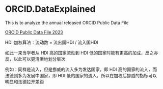 # ORCID.DataExplained

This is to analyze the annual released ORCID Public Data File

[ORCID Public Data File 2023](https://orcid.figshare.com/articles/dataset/ORCID_Public_Data_File_2023/24204912)

HDI 加权算法：流动数 = 流出国HDI / 流入国HDI

如此一来当学者从 HDI 高的国家流动到 HDI 低的国家时能有更高的加成，反之亦反，以此可以更清晰地划分层次

例如：同样是流入，但是挪威的流入多为发达国家，即 HDI 高的国家的流入，而法德则多为发展中国家，即 HDI 低的国家的流入，所以在加权后挪威的指标可以明显和法德拉开差距
